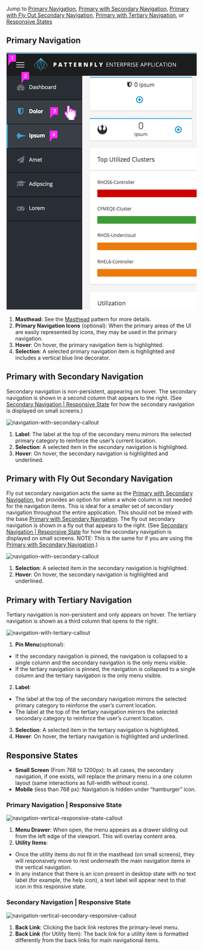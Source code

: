 Jump to [Primary Navigation](#primary-navigation), [Primary with Secondary Navigation](#primary-with-secondary-navigation), [Primary with Fly Out Secondary Navigation](#primary-with-fly-out-secondary-navigation), [Primary with Tertiary Navigation](#primary-with-tertiary-navigation), or [Responsive States](#responsive-states)

## Primary Navigation
![navigation-primary-callout](img/navigation-primary-callout.png)

1. **Masthead:** See the   [Masthead](https://www.patternfly.org/pattern-library/application-framework/masthead/#_) pattern for more details.
2. **Primary Navigation Icons** (optional): When the primary areas of the UI are easily represented by icons, they may be used in the primary navigation.
3. **Hover**: On hover, the primary navigation item is highlighted.
4. **Selection**: A selected primary navigation item is highlighted and includes a vertical blue line decorator.

## Primary with Secondary Navigation
Secondary navigation is non-persistent, appearing on hover. The secondary navigation is shown in a second column that appears to the right. (See [Secondary Navigation | Responsive State](#secondary-navigation-|-responsive-state) for how the secondary navigation is displayed on small screens.)

![navigation-with-secondary-callout](img/navigation-with-secondary-callout.png)

1. **Label**: The label at the top of the secondary menu mirrors the selected primary category to reinforce the user’s current location.
2. **Selection**: A selected item in the secondary navigation is highlighted.
3. **Hover**: On hover, the secondary navigation is highlighted and underlined.

## Primary with Fly Out Secondary Navigation
Fly out secondary navigation acts the same as the [Primary with Secondary Navigation](#primary-with-secondary-navigation), but provides an option for when a whole column is not needed for the navigation items. This is ideal for a smaller set of secondary navigation throughout the entire application. This should not be mixed with the base [Primary with Secondary Navigation](#primary-with-secondary-navigation). The fly out secondary navigation is shown in a fly out that appears to the right. (See [Secondary Navigation | Responsive State](#secondary-navigation-|-responsive-state) for how the secondary navigation is displayed on small screens. NOTE: This is the same for if you are using the [Primary with Secondary Navigation](#primary-with-secondary-navigation).)

![navigation-with-secondary-callout](img/navigation-with-fly-out-secondary-callout.png)

1. **Selection**: A selected item in the secondary navigation is highlighted.
2. **Hover**: On hover, the secondary navigation is highlighted and underlined.

## Primary with Tertiary Navigation
Tertiary navigation is non-persistent and only appears on hover. The tertiary navigation is shown as a third column that opens to the right.

![navigation-with-tertiary-callout](img/navigation-with-tertiary-callout.png)

1. **Pin Menu**(optional):
  - If the secondary navigation is pinned, the navigation is collapsed to a single column and the secondary navigation is the only menu visible.
  - If the tertiary navigation is pinned, the navigation is collapsed to a single column and the tertiary navigation is the only menu visible.
2. **Label**:
  - The label at the top of the secondary navigation mirrors the selected primary category to reinforce the user’s current location.
  - The label at the top of the tertiary navigation mirrors the selected secondary category to reinforce the user’s current location.
3. **Selection**: A selected item in the tertiary navigation is highlighted.
4. **Hover**: On hover, the tertiary navigation is highlighted and underlined.

## Responsive States
- **Small Screen** (From 768 to 1200px): In all cases, the secondary navigation, if one exists, will replace the primary menu in a one column layout (same interactions as full-width without icons).
- **Mobile** (less than 768 px): Navigation is hidden under “hamburger” icon.

### Primary Navigation | Responsive State

![navigation-vertical-responsive-state-callout](img/navigation-vertical-responsive-callout.png)

1. **Menu Drawer**: When open, the menu appears as a drawer sliding out from the left edge of the viewport. This will overlay content area.
2. **Utility Items**:
  - Once the utility items do not fit in the masthead (on small screens), they will responsively move to rest underneath the main navigation items in the vertical navigation.
  - In any instance that there is an icon present in desktop state with no text label (for example, the help icon), a text label will appear next to that icon in this responsive state.


### Secondary Navigation | Responsive State
![navigation-vertical-secondary-responsive-callout](img/navigation-vertical-secondary-responsive-callout.png)
1. **Back Link**: Clicking the back link restores the primary-level menu.
2. **Back Link** (for Utility Item): The back link for a utility item is formatted differently from the back links for main navigational items.

<!--
### Notification Drawer | Responsive State
This is how the notification drawer looks on small screens. Once a user selects "Notifications" within a small screen's vertical navigation menu, the notification drawer appears in full-width, with a Back Link above it. [See Here](http://www.patternfly.org/pattern-library/communication/notification-drawer/#/api) for specifics about the Notification Drawer.

![navigation-vertical-notifications-responsive-callout](img/navigation-vertical-notifications-responsive-callout.png)

1. **Back Link**: Clicking the back link restores the primary-level menu.
2. **Notification Drawer**: The notification drawer takes the entire screen's width when on small screens.)
-->
